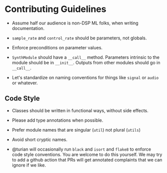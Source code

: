 Contributing Guidelines
=======================

* Assume half our audience is non-DSP ML folks, when writing
documentation.

* `sample_rate` and `control_rate` should be parameters, not globals.

* Enforce preconditions on parameter values.

* `SynthModule` should have a `__call__` method. Parameters intrinsic
to the module should be in `__init__`. Outputs from other modules
should go in `__call__`.

* Let's standardize on naming conventions for things like `signal`
or `audio` or whatever.

## Code Style

* Classes should be written in functional ways, without side effects.

* Please add type annotations when possible.

* Prefer module names that are singular (`util`) not plural (`utils`)

* Avoid short cryptic names.

* @turian will occasionally run `black` and `isort` and `flake8`
to enforce code style conventions. You are welcome to do this
yourself.  We may try to add a github action that PRs will get
annotated complaints that we can ignore if we like.
